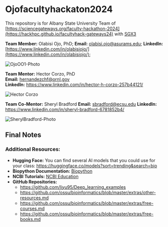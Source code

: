 # Ojofacultyhackaton2024
This repository is for Albany State University Team of [https://sciencegateways.org/faculty-hackathon-2024](https://hackhpc.github.io/facultyhack-gateways24) with [SGX3](https://sciencegateways.org/)

**Team Member:** Olabisi Ojo, PhD; **Email:** [olabisi.ojo@asurams.edu](mailto:olabisi.ojo@asurams.edu);
**LinkedIn:** [https://www.linkedin.com/in/olabisiojo/](https://www.linkedin.com/in/olabisiojo/);	

![OjoOO1-Photo](https://github.com/user-attachments/assets/0219dc8e-f684-4040-87f9-316d5c89268d)


**Team Mentor:** Hector Corzo, PhD	
**Email:** hernandezchf@ornl.gov	
**LinkedIn:** https://www.linkedin.com/in/hector-h-corzo-257b44121/	

![Hector Corzo](https://github.com/user-attachments/assets/dcc09d46-535c-4c1f-963d-7169ff7113a0)


**Team Co-Mentor:** Sheryl Bradford
**Email:** sbradford@ecsu.edu
**LinkedIn:** https://www.linkedin.com/in/sheryl-bradford-6781852b4/

![SherylBradford-Photo](https://github.com/user-attachments/assets/fffeb3f8-ac51-4127-adf0-99a0ca54faa5)

















## **Final Notes**

### **Additional Resources:**
- **Hugging Face:** You can find several AI models that you could use for your class: https://huggingface.co/models?sort=trending&search=bio
- **Biopython Documentation:** [Biopython](https://biopython.org/wiki/Documentation)
- **NCBI Tutorials:** [NCBI Education](https://www.ncbi.nlm.nih.gov/home/tutorials/)
- **GitHub Repositories:** 
	- https://github.com/liyu95/Deep_learning_examples
	- https://github.com/ossu/bioinformatics/blob/master/extras/other-resources.md
	- https://github.com/ossu/bioinformatics/blob/master/extras/free-courses.md
	- https://github.com/ossu/bioinformatics/blob/master/extras/free-books.md
